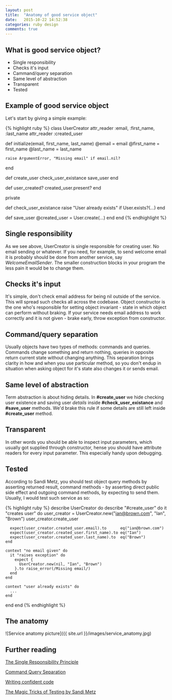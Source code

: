 ```yaml
---
layout: post
title:  "Anatomy of good service object"
date:   2015-10-22 14:52:38
categories: ruby design
comments: true
---
```


## What is good service object?
* Single responsibility
* Checks it's input
* Cammand/query separation
* Same level of abstraction
* Transparent
* Tested

## Example of good service object

Let's start by giving a simple example:

{% highlight ruby %}
class UserCreator
  attr_reader :email, :first_name, :last_name
  attr_reader :created_user

  def initialize(email, first_name, last_name)
    @email      = email
    @first_name = first_name
    @last_name  = last_name

    raise ArgumentError, "Missing email" if email.nil?
  end

  def create_user
    check_user_existance
    save_user
  end

  def user_created?
    created_user.present?
  end

  private

  def check_user_existance
    raise "User already exists" if User.exists?(...)
  end

  def save_user
    @created_user = User.create(...)
  end
end
{% endhighlight %}

## Single responsibility

As we see above, UserCreator is single responsible for creating user. No email
sending or whatever. If you need, for example, to send welcome email it is
probably should be done from another service, say *WelcomeEmailSender*.
The smaller construction blocks in your program the less pain it would
be to change them.

## Checks it's input

It's simple, don't check email address for being nil outside of the service. This
will spread such checks all across the codebase. Object constructor is the one who's responsible for setting object invariant - state in which object can perform without braking. If your service needs email address to work correctly and it is not given - brake early, throw exception from constructor.


## Command/query separation

Usually objects have two types of methods: commands and queries. Commands
change something and return nothing, queries in opposite return current
state without changing anything. This separation brings clarity in how and when
you use particular method, so you don't endup in situation when asking object
for it's state also changes it or sends email.

## Same level of abstraction

Term abstraction is about hiding details. In **#create_user** we hide checking user existence and saving user *details* inside **#check_user_existance** and **#save_user** methods. We'd brake this rule if some details are still left inside **#create_user** method.

## Transparent

In other words you should be able to inspect input parameters, which usually got supplied
through constructor, hense you should have attribute readers for every input parameter. This especially handy upon debugging.

## Tested

According to Sandi Metz, you should test object query methods by asserting
returned result, command methods - by asserting direct public side effect and
outgoing command methods, by expecting to send them. Usually, I would test such
service as so:

{% highlight ruby %}
describe UserCreator do
  describe "#create_user" do
    it "creates user" do
      user_creator = UserCreator.new("ian@brown.com", "Ian", "Brown")
      user_creator.create_user

      expect(user_creator.created_user.email).to      eq("ian@brown.com")
      expect(user_creator.created_user.first_name).to eq("Ian")
      expect(user_creator.created_user.last_name).to  eq("Brown")
    end

    context "no email given" do
      it "raises exception" do
        expect {
          UserCreator.new(nil, "Ian", "Brown")
        }.to raise_error(/Missing email/)
      end
    end

    context "user already exists" do
      ...
    end
  end
end
{% endhighlight %}

## The anatomy

![Service anatomy picture]({{ site.url }}/images/service_anatomy.jpg)

## Further reading

[The Single Responsibility Principle](http://www.objectmentor.com/resources/articles/srp.pdf)

[Command Query Separation](http://martinfowler.com/bliki/CommandQuerySeparation.html)

[Writing confident code](https://practicingruby.com/articles/confident-ruby)

[The Magic Tricks of Testing by Sandi Metz](https://www.youtube.com/watch?v=URSWYvyc42M)